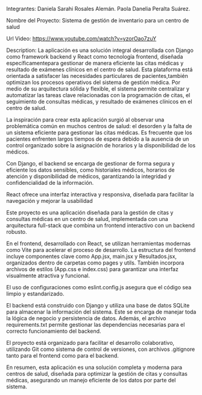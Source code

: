 Integrantes:
Daniela Sarahi Rosales Alemán.
Paola Danelia Peralta Suárez.

Nombre del Proyecto:
Sistema de gestión de inventario para un centro de salud

Url Video:
 https://www.youtube.com/watch?v=yzorOao7zuY

Description:
La aplicación es una solución integral desarrollada
con Django como framework backend y React como tecnología
frontend, diseñada específicamentepara gestionar de
 manera eficiente las citas médicas y resultado de
exámenes clínicos en el centro de salud. Esta plataforma
está orientada a satisfacer las necesidades particulares
de pacientes,también optimizan los procesos operativos del
sistema de gestión médica. Por medio de su arquitectura
sólida y flexible, el sistema permite centralizar y automatizar
las tareas clave relacionadas con la programación de citas,
el seguimiento de consultas médicas, y resultado de exámenes
clínicos en el centro de salud.

La inspiración para crear esta aplicación surgió al observar una
problemática común en muchos centros de salud: el desorden y la
falta de un sistema eficiente para gestionar las citas médicas.
Es frecuente que los pacientes enfrenten largos tiempos de espera
debido a la ausencia de un control organizado sobre la asignación
de horarios y la disponibilidad de los médicos.

Con Django, el backend se encarga de gestionar de forma segura
y eficiente los datos sensibles, como historiales médicos, horarios
de atención y disponibilidad de médicos, garantizando la integridad
y confidencialidad de la información.

React ofrece una interfaz interactiva y responsiva,
diseñada para facilitar la navegación y mejorar la usabilidad

Este proyecto es una aplicación diseñada para la gestión de citas y consultas
 médicas en un centro de salud, implementada con una arquitectura full-stack
 que combina un frontend interactivo con un backend robusto.

 En el frontend, desarrollado con React, se utilizan herramientas modernas
 como Vite para acelerar el proceso de desarrollo. La estructura del frontend
 incluye componentes clave como App.jsx, main.jsx y Resultados.jsx, organizados
 dentro de carpetas como pages y utils. También incorpora archivos de estilos
 (App.css e index.css) para garantizar una interfaz visualmente atractiva y funcional.
 
 El uso de configuraciones como eslint.config.js asegura que el código sea limpio y estandarizado.

El backend está construido con Django y utiliza una base de datos SQLite para
almacenar la información del sistema. Este se encarga de manejar toda la lógica
de negocio y persistencia de datos. Además, el archivo requirements.txt permite
gestionar las dependencias necesarias para el correcto funcionamiento del backend.

El proyecto está organizado para facilitar el desarrollo colaborativo, utilizando Git
como sistema de control de versiones, con archivos .gitignore tanto para el frontend
 como para el backend.

En resumen, esta aplicación es una solución completa y moderna para
centros de salud, diseñada para optimizar la gestión de citas y consultas médicas,
asegurando un manejo eficiente de los datos por parte del sistema.

